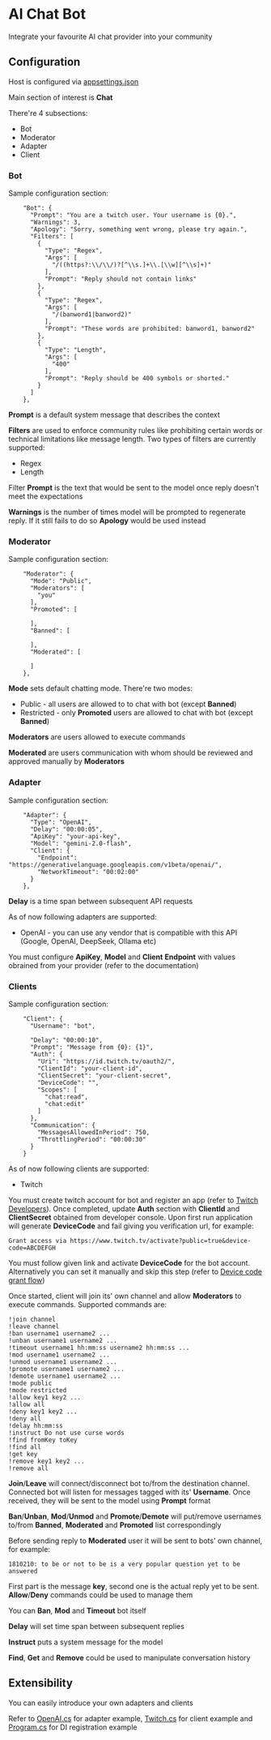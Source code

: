 # AI Chat Bot

Integrate your favourite AI chat provider into your community

## Configuration

Host is configured via [appsettings.json](src/AI.Chat.Host.Console/appsettings.json)

Main section of interest is __Chat__

There're 4 subsections:

- Bot
- Moderator
- Adapter
- Client

### Bot

Sample configuration section:

```
    "Bot": {
      "Prompt": "You are a twitch user. Your username is {0}.",
      "Warnings": 3,
      "Apology": "Sorry, something went wrong, please try again.",
      "Filters": [
        {
          "Type": "Regex",
          "Args": [
            "/((https?:\\/\\/)?[^\\s.]+\\.[\\w][^\\s]+)"
          ],
          "Prompt": "Reply should not contain links"
        },
        {
          "Type": "Regex",
          "Args": [
            "/(banword1|banword2)"
          ],
          "Prompt": "These words are prohibited: banword1, banword2"
        },
        {
          "Type": "Length",
          "Args": [
            "400"
          ],
          "Prompt": "Reply should be 400 symbols or shorted."
        }
      ]
    },
```

__Prompt__ is a default system message that describes the context

__Filters__ are used to enforce community rules like prohibiting certain words or technical limitations like message length.
Two types of filters are currently supported:

- Regex
- Length

Filter __Prompt__ is the text that would be sent to the model once reply doesn't meet the expectations

__Warnings__ is the number of times model will be prompted to regenerate reply. If it still fails to do so __Apology__ would be used instead

### Moderator

Sample configuration section:

```
    "Moderator": {
      "Mode": "Public",
      "Moderators": [
        "you"
      ],
      "Promoted": [

      ],
      "Banned": [

      ],
      "Moderated": [

      ]
    },
```

__Mode__ sets default chatting mode. There're two modes:

- Public - all users are allowed to to chat with bot (except __Banned__)
- Restricted - only __Promoted__ users are allowed to chat with bot (except __Banned__)

__Moderators__ are users allowed to execute commands

__Moderated__ are users communication with whom should be reviewed and approved manually by __Moderators__

### Adapter

Sample configuration section:

```
    "Adapter": {
      "Type": "OpenAI",
      "Delay": "00:00:05",
      "ApiKey": "your-api-key",
      "Model": "gemini-2.0-flash",
      "Client": {
        "Endpoint": "https://generativelanguage.googleapis.com/v1beta/openai/",
        "NetworkTimeout": "00:02:00"
      }
    },
```

__Delay__ is a time span between subsequent API requests

As of now following adapters are supported:

- OpenAI - you can use any vendor that is compatible with this API (Google, OpenAI, DeepSeek, Ollama etc)

You must configure __ApiKey__, __Model__ and __Client__ __Endpoint__ with values obrained from your provider (refer to the documentation)

### Clients

Sample configuration section:

```
    "Client": {
      "Username": "bot",

      "Delay": "00:00:10",
      "Prompt": "Message from {0}: {1}",
      "Auth": {
        "Uri": "https://id.twitch.tv/oauth2/",
        "ClientId": "your-client-id",
        "ClientSecret": "your-client-secret",
        "DeviceCode": "",
        "Scopes": [
          "chat:read",
          "chat:edit"
        ]
      },
      "Communication": {
        "MessagesAllowedInPeriod": 750,
        "ThrottlingPeriod": "00:00:30"
      }
    }
```

As of now following clients are supported:

- Twitch

You must create twitch account for bot and register an app (refer to [Twitch Developers](https://dev.twitch.tv/docs/authentication/register-app/)). Once completed, update __Auth__ section with __ClientId__ and __ClientSecret__ obtained from developer console. Upon first run application will generate __DeviceCode__ and fail giving you verification url, for example:

```
Grant access via https://www.twitch.tv/activate?public=true&device-code=ABCDEFGH
```

You must follow given link and activate __DeviceCode__ for the bot account. Alternatively you can set it manually and skip this step (refer to [Device code grant flow](https://dev.twitch.tv/docs/authentication/getting-tokens-oauth/#device-code-grant-flow))

Once started, client will join its' own channel and allow __Moderators__ to execute commands. Supported commands are:

```
!join channel
!leave channel
!ban username1 username2 ...
!unban username1 username2 ...
!timeout username1 hh:mm:ss username2 hh:mm:ss ...
!mod username1 username2 ...
!unmod username1 username2 ...
!promote username1 username2 ...
!demote username1 username2 ...
!mode public
!mode restricted
!allow key1 key2 ...
!allow all
!deny key1 key2 ...
!deny all
!delay hh:mm:ss
!instruct Do not use curse words
!find fromKey toKey
!find all
!get key
!remove key1 key2 ...
!remove all
```

__Join__/__Leave__ will connect/disconnect bot to/from the destination channel.
Connected bot will listen for messages tagged with its' __Username__. Once received, they will be sent to the model using __Prompt__ format

__Ban__/__Unban__, __Mod__/__Unmod__ and __Promote__/__Demote__ will put/remove usernames to/from __Banned__, __Moderated__ and __Promoted__ list correspondingly

Before sending reply to __Moderated__ user it will be sent to bots' own channel, for example:

```
1810210: to be or not to be is a very popular question yet to be answered
```

First part is the message __key__, second one is the actual reply yet to be sent. __Allow__/__Deny__ commands could be used to manage them

You can __Ban__, __Mod__ and __Timeout__ bot itself

__Delay__ will set time span between subsequent replies

__Instruct__ puts a system message for the model

__Find__, __Get__ and __Remove__ could be used to manipulate conversation history

## Extensibility

You can easily introduce your own adapters and clients

Refer to [OpenAI.cs](src/AI.Chat.Adapters.OpenAI/OpenAI.cs) for adapter example, [Twitch.cs](src/AI.Chat.Clients.Twitch/Twitch.cs) for client example and [Program.cs](src/AI.Chat.Host.Console/Program.cs) for DI registration example